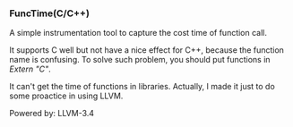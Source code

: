 ### FuncTime(C/C++)

A simple instrumentation tool to capture the cost time of function call.

It supports C well but not have a nice effect for C++, because the function name is confusing. To solve such problem, you should put functions in *Extern "C"*.

It can't get the time of functions in libraries. Actually, I made it just to do some proactice in using LLVM.

Powered by: LLVM-3.4
